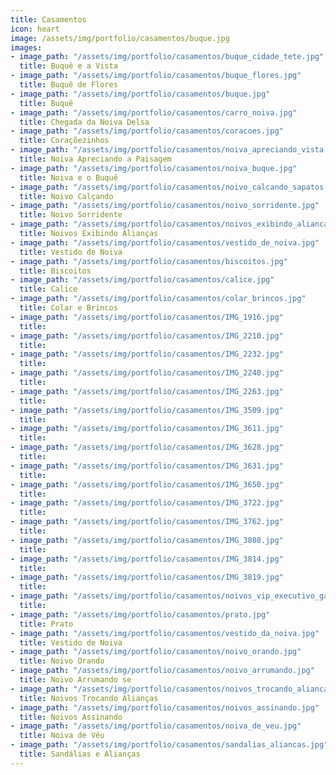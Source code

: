 ```yaml
---
title: Casamentos
icon: heart
image: /assets/img/portfolio/casamentos/buque.jpg
images:
- image_path: "/assets/img/portfolio/casamentos/buque_cidade_tete.jpg"
  title: Buquê e a Vista
- image_path: "/assets/img/portfolio/casamentos/buque_flores.jpg"
  title: Buquê de Flores
- image_path: "/assets/img/portfolio/casamentos/buque.jpg"
  title: Buquê
- image_path: "/assets/img/portfolio/casamentos/carro_noiva.jpg"
  title: Chegada da Noiva Delsa
- image_path: "/assets/img/portfolio/casamentos/coracoes.jpg"
  title: Coraçõezinhos
- image_path: "/assets/img/portfolio/casamentos/noiva_apreciando_vista.jpg"
  title: Noiva Apreciando a Paisagem
- image_path: "/assets/img/portfolio/casamentos/noiva_buque.jpg"
  title: Noiva e o Buquê
- image_path: "/assets/img/portfolio/casamentos/noivo_calcando_sapatos.jpg"
  title: Noivo Calçando
- image_path: "/assets/img/portfolio/casamentos/noivo_sorridente.jpg"
  title: Noivo Sorridente
- image_path: "/assets/img/portfolio/casamentos/noivos_exibindo_aliancas.jpg"
  title: Noivos Exibindo Alianças
- image_path: "/assets/img/portfolio/casamentos/vestido_de_noiva.jpg"
  title: Vestido de Noiva
- image_path: "/assets/img/portfolio/casamentos/biscoitos.jpg"
  title: Biscoitos
- image_path: "/assets/img/portfolio/casamentos/calice.jpg"
  title: Calice
- image_path: "/assets/img/portfolio/casamentos/colar_brincos.jpg"
  title: Colar e Brincos
- image_path: "/assets/img/portfolio/casamentos/IMG_1916.jpg"
  title: 
- image_path: "/assets/img/portfolio/casamentos/IMG_2210.jpg"
  title: 
- image_path: "/assets/img/portfolio/casamentos/IMG_2232.jpg"
  title: 
- image_path: "/assets/img/portfolio/casamentos/IMG_2240.jpg"
  title: 
- image_path: "/assets/img/portfolio/casamentos/IMG_2263.jpg"
  title: 
- image_path: "/assets/img/portfolio/casamentos/IMG_3509.jpg"
  title: 
- image_path: "/assets/img/portfolio/casamentos/IMG_3611.jpg"
  title: 
- image_path: "/assets/img/portfolio/casamentos/IMG_3628.jpg"
  title: 
- image_path: "/assets/img/portfolio/casamentos/IMG_3631.jpg"
  title: 
- image_path: "/assets/img/portfolio/casamentos/IMG_3650.jpg"
  title: 
- image_path: "/assets/img/portfolio/casamentos/IMG_3722.jpg"
  title: 
- image_path: "/assets/img/portfolio/casamentos/IMG_3762.jpg"
  title: 
- image_path: "/assets/img/portfolio/casamentos/IMG_3808.jpg"
  title: 
- image_path: "/assets/img/portfolio/casamentos/IMG_3814.jpg"
  title: 
- image_path: "/assets/img/portfolio/casamentos/IMG_3819.jpg"
  title: 
- image_path: "/assets/img/portfolio/casamentos/noivos_vip_executivo_garden.jpg"
  title: 
- image_path: "/assets/img/portfolio/casamentos/prato.jpg"
  title: Prato
- image_path: "/assets/img/portfolio/casamentos/vestido_da_noiva.jpg"
  title: Vestido de Noiva
- image_path: "/assets/img/portfolio/casamentos/noivo_orando.jpg"
  title: Noivo Orando
- image_path: "/assets/img/portfolio/casamentos/noivo_arrumando.jpg"
  title: Noivo Arrumando se
- image_path: "/assets/img/portfolio/casamentos/noivos_trocando_aliancas.jpg"
  title: Noivos Trocando Alianças
- image_path: "/assets/img/portfolio/casamentos/noivos_assinando.jpg"
  title: Noivos Assinando
- image_path: "/assets/img/portfolio/casamentos/noiva_de_veu.jpg"
  title: Noiva de Vêu
- image_path: "/assets/img/portfolio/casamentos/sandalias_aliancas.jpg"
  title: Sandálias e Alianças
---
```


